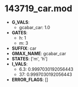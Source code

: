 # 143719_car.mod

- **G_VALS**:
  - gcabar_car: 1.0
- **GATES**:
  - h: 1
  - m: 3
- **SUFFIX**: car
- **GMAX_NAME**: gcabar_car
- **STATES**: ['m', 'h']
- **I_VALS**:
  - 6.3: 0.9997030192056443
  - 37: 0.9997030192056443
- **ERROR_FLAGS**: []
